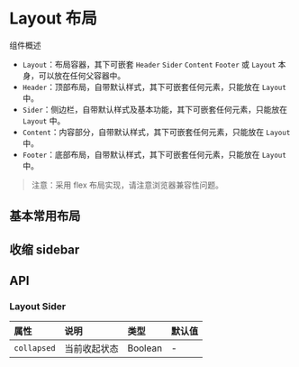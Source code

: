 # Layout 布局

组件概述

+ `Layout`：布局容器，其下可嵌套 `Header` `Sider` `Content` `Footer` 或 `Layout` 本身，可以放在任何父容器中。
+ `Header`：顶部布局，自带默认样式，其下可嵌套任何元素，只能放在 `Layout` 中。
+ `Sider`：侧边栏，自带默认样式及基本功能，其下可嵌套任何元素，只能放在 `Layout` 中。
+ `Content`：内容部分，自带默认样式，其下可嵌套任何元素，只能放在 `Layout` 中。
+ `Footer`：底部布局，自带默认样式，其下可嵌套任何元素，只能放在 `Layout` 中。

> 注意：采用 flex 布局实现，请注意浏览器兼容性问题。


## 基本常用布局

<Common-Democode>
  <layout-demo1 />
  <highlight-code slot="codeText" lang="vue">
    <template>
      <div id="components-layout-demo-basic">
        <a-layout style="height: 50vh;">
          <a-layout-header>Header</a-layout-header>
          <a-layout-content>Content</a-layout-content>
          <a-layout-footer>Footer</a-layout-footer>
        </a-layout>
        <hr />
        <a-layout>
          <a-layout-header>Header</a-layout-header>
          <a-layout>
            <a-layout-sider>Sider</a-layout-sider>
            <a-layout-content>Content</a-layout-content>
          </a-layout>
          <a-layout-footer>Footer</a-layout-footer>
        </a-layout>
        <hr />
        <a-layout>
          <a-layout-sider>Sider</a-layout-sider>
          <a-layout>
            <a-layout-header>Header</a-layout-header>
            <a-layout-content>Content</a-layout-content>
            <a-layout-footer>Footer</a-layout-footer>
          </a-layout>
        </a-layout>
      </div>
    </template>
    <style>
    #components-layout-demo-basic {
      text-align: center;
    }
    #components-layout-demo-basic .a-layout-header,
    #components-layout-demo-basic .a-layout-footer {
      background: #7dbcea;
      color: #fff;
    }
    #components-layout-demo-basic .a-layout-footer {
      line-height: 1.5;
    }
    #components-layout-demo-basic .a-layout-sider {
      background: #3ba0e9;
      color: #fff;
      line-height: 120px;
    }
    #components-layout-demo-basic .a-layout-content {
      background: rgba(16, 142, 233, 1);
      color: #fff;
      min-height: 120px;
      line-height: 120px;
    }
    #components-layout-demo-basic > .a-layout {
      margin-bottom: 48px;
    }
    #components-layout-demo-basic > .a-layout:last-child {
      margin: 0;
    }
    </style>
  </highlight-code>
</Common-Democode>

## 收缩 sidebar

<Common-Democode>
  <layout-demo3 />
  <highlight-code slot="codeText" lang="vue">
    <template>
      <div id="components-layout-demo-collapsed">
        <a-layout :collapsed="collapsed">
          <a-layout-header>Header</a-layout-header>
          <a-layout>
            <a-layout-sider>Sider</a-layout-sider>
            <a-layout-content>
              <a-button @click="collapsed = !collapsed">Click Me</a-button>
              Content
            </a-layout-content>
          </a-layout>
          <a-layout-footer>Footer</a-layout-footer>
        </a-layout>
        <hr />
        <a-layout :collapsed="collapsed">
          <a-layout-sider>Sider</a-layout-sider>
          <a-layout>
            <a-layout-header>
              <a-button @click="collapsed = !collapsed">Click Me</a-button>
              Header
            </a-layout-header>
            <a-layout-content>
              Content
            </a-layout-content>
            <a-layout-footer>Footer</a-layout-footer>
          </a-layout>
        </a-layout>
      </div>
    </template>
    <script>
    export default {
      data () {
        return {
          collapsed: true,
        }
      }
    }
    </script>
    <style>
    #components-layout-demo-collapsed {
      text-align: center;
    }
    #components-layout-demo-collapsed .a-layout-header,
    #components-layout-demo-collapsed .a-layout-footer {
      background: #7dbcea;
      color: #fff;
    }
    #components-layout-demo-collapsed .a-layout-footer {
      line-height: 1.5;
    }
    #components-layout-demo-collapsed .a-layout-sider {
      background: #3ba0e9;
      color: #fff;
      line-height: 120px;
    }
    #components-layout-demo-collapsed .a-layout-content {
      background: rgba(16, 142, 233, 1);
      color: #fff;
      min-height: 120px;
      line-height: 120px;
    }
    #components-layout-demo-collapsed > .a-layout {
      margin-bottom: 48px;
    }
    #components-layout-demo-collapsed > .a-layout:last-child {
      margin: 0;
    }
    </style>
  </highlight-code>
</Common-Democode>


## API

### Layout Sider

属性 |	说明	| 类型 |	默认值
:--- | :--- | :--- | :---
`collapsed` | 当前收起状态 | Boolean | -
